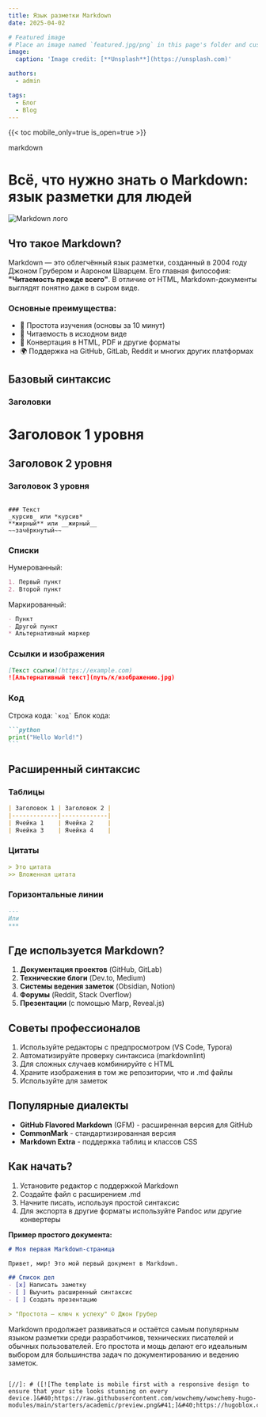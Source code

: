 ```yaml
---
title: Язык разметки Markdown
date: 2025-04-02

# Featured image
# Place an image named `featured.jpg/png` in this page's folder and customize its options here.
image:
  caption: 'Image credit: [**Unsplash**](https://unsplash.com)'

authors:
  - admin

tags:
  - Блог
  - Blog
---
```


{{< toc mobile_only=true is_open=true >}}

markdown
# Всё, что нужно знать о Markdown: язык разметки для людей

![Markdown лого](https://d33wubrfki0l68.cloudfront.net/f1f475a6fda1c2c4be4cac04033db5c30330334b/4e758/logo.svg)

## Что такое Markdown?

Markdown — это облегчённый язык разметки, созданный в 2004 году Джоном Грубером и Аароном Шварцем. Его главная философия: **"Читаемость прежде всего"**. В отличие от HTML, Markdown-документы выглядят понятно даже в сыром виде.

### Основные преимущества:
- 🚀 Простота изучения (основы за 10 минут)
- 📝 Читаемость в исходном виде
- 🔄 Конвертация в HTML, PDF и другие форматы
- 🌍 Поддержка на GitHub, GitLab, Reddit и многих других платформах

## Базовый синтаксис

### Заголовки
# Заголовок 1 уровня
## Заголовок 2 уровня
### Заголовок 3 уровня
```

### Текст
_курсив_ или *курсив*
**жирный** или __жирный__
~~зачёркнутый~~
```

### Списки
Нумерованный:
```markdown
1. Первый пункт
2. Второй пункт
```

Маркированный:
```markdown
- Пункт
- Другой пункт
* Альтернативный маркер
```

### Ссылки и изображения
```markdown
[Текст ссылки](https://example.com)
![Альтернативный текст](путь/к/изображению.jpg)
```

### Код
Строка кода: `` `код` ``
Блок кода:
````markdown
```python
print("Hello World!")
```
````

## Расширенный синтаксис

### Таблицы
```markdown
| Заголовок 1 | Заголовок 2 |
|-------------|-------------|
| Ячейка 1    | Ячейка 2    |
| Ячейка 3    | Ячейка 4    |
```

### Цитаты
```markdown
> Это цитата
>> Вложенная цитата
```

### Горизонтальные линии
```markdown
---
Или
***
```

## Где используется Markdown?

1. **Документация проектов** (GitHub, GitLab)
2. **Технические блоги** (Dev.to, Medium)
3. **Системы ведения заметок** (Obsidian, Notion)
4. **Форумы** (Reddit, Stack Overflow)
5. **Презентации** (с помощью Marp, Reveal.js)

## Советы профессионалов

1. Используйте редакторы с предпросмотром (VS Code, Typora)
2. Автоматизируйте проверку синтаксиса (markdownlint)
3. Для сложных случаев комбинируйте с HTML
4. Храните изображения в том же репозитории, что и .md файлы
5. Используйте <!-- комментарии --> для заметок

## Популярные диалекты

- **GitHub Flavored Markdown** (GFM) - расширенная версия для GitHub
- **CommonMark** - стандартизированная версия
- **Markdown Extra** - поддержка таблиц и классов CSS

## Как начать?

1. Установите редактор с поддержкой Markdown
2. Создайте файл с расширением .md
3. Начните писать, используя простой синтаксис
4. Для экспорта в другие форматы используйте Pandoc или другие конвертеры

**Пример простого документа:**
```markdown
# Моя первая Markdown-страница

Привет, мир! Это мой первый документ в Markdown.

## Список дел
- [x] Написать заметку
- [ ] Выучить расширенный синтаксис
- [ ] Создать презентацию

> "Простота — ключ к успеху" © Джон Грубер
```

Markdown продолжает развиваться и остаётся самым популярным языком разметки среди разработчиков, технических писателей и обычных пользователей. Его простота и мощь делают его идеальным выбором для большинства задач по документированию и ведению заметок.
```

[//]: # ([![The template is mobile first with a responsive design to ensure that your site looks stunning on every device.]&#40;https://raw.githubusercontent.com/wowchemy/wowchemy-hugo-modules/main/starters/academic/preview.png&#41;]&#40;https://hugoblox.com&#41;)

